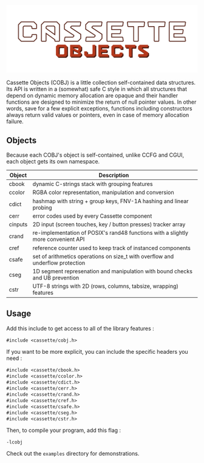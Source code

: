 <p align=center><img src="banner.svg"></p>

Cassette Objects (COBJ) is a little collection self-contained data structures. Its API is written in a (somewhat) safe C style in which all structures that depend on dynamic memory allocation are opaque and their handler functions are designed to minimize the return of null pointer values. In other words, save for a few explicit exceptions, functions including constructors always return valid values or pointers, even in case of memory allocation failure. 

## Objects

Because each COBJ's object is self-contained, unlike CCFG and CGUI, each object gets its own namespace.

| Object  | Description                                                                       |
| ------- | --------------------------------------------------------------------------------- |
| cbook   | dynamic C-strings stack with grouping features                                    |
| ccolor  | RGBA color representation, manipulation and conversion                            |
| cdict   | hashmap with string + group keys, FNV-1A hashing and linear probing               |
| cerr    | error codes used by every Cassette component                                      |
| cinputs | 2D input (screen touches, key / button presses) tracker array                     |
| crand   | re-implementation of POSIX's rand48 functions with a slightly more convenient API |
| cref    | reference counter used to keep track of instanced components                      |
| csafe   | set of arithmetics operations on size_t with overflow and underflow protection    |
| cseg    | 1D segment represenation and manipulation with bound checks and UB prevention     |
| cstr    | UTF-8 strings with 2D (rows, columns, tabsize, wrapping) features                 |

## Usage

Add this include to get access to all of the library features :

```
#include <cassette/cobj.h>
```

If you want to be more explicit, you can include the specific headers you need :

```
#include <cassette/cbook.h>
#include <cassette/ccolor.h>
#include <cassette/cdict.h>
#include <cassette/cerr.h>
#include <cassette/crand.h>
#include <cassette/cref.h>
#include <cassette/csafe.h>
#include <cassette/cseg.h>
#include <cassette/cstr.h>
```

Then, to compile your program, add this flag :

```
-lcobj
```

Check out the `examples` directory for demonstrations.
